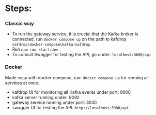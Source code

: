 # Steps:

### Classic way

 - To run the gateway service, it is crucial that the Kafka broker is connected, run `docker compose up` on the path to kafdrop `kafdrop\docker-compose\kafka-kafdrop`.
 - Run `npm run start:dev`
 - To consult Swagger for testing the API, go under: `localhost:3000/api`

### Docker

Made easy with docker compose, run: `docker compose up` for running all services at once.
- kafdrop UI for monitoring all Kafka events under port: 9000
- kafka server running under: 9092
- gateway service running under port: 3000
- swagger UI for testing the API: `http://localhost:3000/api`